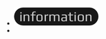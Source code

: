 - ![](https://raw.githubusercontent.com/cybercongress/prism/img-upload/components/1-molecules/pill/gray.png)
-